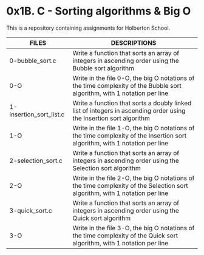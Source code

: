 # 0x1B. C - Sorting algorithms &amp; Big O
This is a repository containing assignments for Holberton School.

|FILES| DESCRIPTIONS|
|---|---|
|0-bubble_sort.c| Write a function that sorts an array of integers in ascending order using the Bubble sort algorithm|
|0-O | Write in the file 0-O, the big O notations of the time complexity of the Bubble sort algorithm, with 1 notation per line|
|1-insertion_sort_list.c| Write a function that sorts a doubly linked list of integers in ascending order using the Insertion sort algorithm |
|1-O | Write in the file 1-O, the big O notations of the time complexity of the Insertion sort algorithm, with 1 notation per line|
|2-selection_sort.c| Write a function that sorts an array of integers in ascending order using the Selection sort algorithm|
|2-O | Write in the file 2-O, the big O notations of the time complexity of the Selection sort algorithm, with 1 notation per line|
|3-quick_sort.c|  Write a function that sorts an array of integers in ascending order using the Quick sort algorithm|
|3-O| Write in the file 3-O, the big O notations of the time complexity of the Quick sort algorithm, with 1 notation per line|
